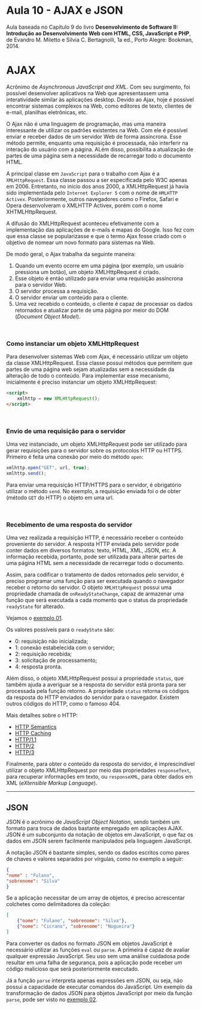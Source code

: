 # **Aula 10 - AJAX e JSON**

Aula baseada no Capítulo 9 do livro **Desenvolvimento de Software II: Introdução ao Desenvolvimento Web com HTML, CSS, JavaScript e PHP**, de Evandro M. Miletto e Silvia C. Bertagnolli, 1a ed., Porto Alegre: Bookman, 2014.

# **AJAX**

Acrônimo de *Asynchronous JavaScript and XML*. Com seu surgimento, foi possível desenvolver aplicativos na Web que apresentassem uma interatividade similar às aplicações desktop. Devido ao Ajax, hoje é possível encontrar sistemas complexos na Web, como editores de texto, clientes de e-mail, planilhas eletrônicas, etc.

O Ajax não é uma linguagem de programação, mas uma maneira interessante de utilizar os padrões existentes na Web. Com ele é possível enviar e receber dados de um servidor Web de forma assíncrona. Esse método permite, enquanto uma requisição é processada, não interferir na interação do usuário com a página. ALém disso, possibilita a atualização de partes de uma página sem a necessidade de recarregar todo o documento HTML.

A principal classe em `JavaScript` para o trabalho com Ajax é a `XMLHttpRequest`. Essa classe passou a ser especificada pelo W3C apenas em 2006. Entretanto, no início dos anos 2000, a XMLHttpRequest já havia sido implementada pelo `Internet Explorer 5` com o nome de `HMLHTTP Activex`. Posteriormente, outros navegadores como o Firefox, Safari e Opera desenvolveram o XMLHTTP Activex, porém com o nome XHTMLHttpRequest.

A difusão do XMLHttpRequest aconteceu efetivamente com a implementação das aplicações de e-mails e mapas do Google. Isso fez com que essa classe se popularizasse e que o termo Ajax fosse criado com o objetivo de nomear um novo formato para sistemas na Web.

De modo geral, o Ajax trabalha da seguinte maneira:

1. Quando um evento ocorre em uma página (por exemplo, um usuário pressiona um botão), um objeto XMLHttpRequest é criado.
2. Esse objeto é então utilizado para enviar uma requisição assíncrona para o servidor Web.
3. O servidor processa a requisição.
4. O servidor enviar um conteúdo para o cliente.
5. Uma vez recebido o conteúdo, o cliente é capaz de processar os dados retornados e atualizar parte de uma página por meior do DOM (*Document Object Model*).

<br>

### **Como instanciar um objeto XMLHttpRequest**

Para desenvolver sistemas Web com Ajax, é necessário utilizar um objeto da classe XMLHttpRequest. Essa classe possui métodos que permitem que partes de uma página web sejam atualizadas sem a necessidade da alteração de todo o conteúdo. Para implementar esse mecanismo, inicialmente é preciso instanciar um objeto XMLHttpRequest:

```html
<script>
    xmlhttp = new XMLHttpRequest();
</script>
```

<br>

### **Envio de uma requisição para o servidor**

Uma vez instanciado, um objeto XMLHttpRequest pode ser utilizado para gerar requisições para o servidor sobre os protocolos HTTP ou HTTPS. Primeiro é feita uma conexão por meio do método `open`:

```js
xmlhttp.open("GET", url, true);
xmlhttp.send();
```

Para enviar uma requisição HTTP/HTTPS para o servidor, é obrigatório utilizar o método `send`. No exemplo, a requisição enviada foi o de obter (método `GET` do HTTP) o objeto em uma url.

<br>

### **Recebimento de uma resposta do servidor**

Uma vez realizada a requisição HTTP, é necessário receber o conteúdo proveniente do servidor. A resposta HTTP enviada pelo servidor pode conter dados em diversos formatos: texto, HTML, XML, JSON, etc. A informação recebida, portanto, pode ser utilizada para alterar partes de uma página HTML sem a necessidade de recarregar todo o documento.

Assim, para codificar o tratamento de dados retornados pelo servidor, é preciso programar uma função para ser executada quando o navegador receber o retorno do servidor. O objeto `XMLHttpRequest` possui uma propriedade chamada de `onReadyStateChange`, capaz de armazenar uma função que será executada a cada momento que o status da propriedade `readyState` for alterado.

Vejamos o [exemplo 01](ajax_exemplo01.html).

Os valores possíveis para o `readyState` são:

* 0: requisição não inicializada;
* 1: conexão estabelecida com o servidor;
* 2: requisição recebida;
* 3: solicitação de processamento;
* 4: resposta pronta.

Além disso, o objeto XMLHttpRequest possui a propriedade `status`, que também ajuda a averiguar se a resposta do servidor está pronta para ser processada pela função retorno. A propriedade `status` retorna os códigos da resposta do HTTP enviados do servidor para o navegador. Existem outros códigos do HTTP, como o famoso 404.

Mais detalhes sobre o HTTP:

* [HTTP Semantics](https://httpwg.org/specs/rfc9110.html)
* [HTTP Caching](https://httpwg.org/specs/rfc9111.html)
* [HTTP/1.1](https://httpwg.org/specs/rfc9112.html)
* [HTTP/2](https://httpwg.org/specs/rfc9113.html)
* [HTTP/3](https://httpwg.org/specs/rfc9114.html)

Finalmente, para obter o conteúdo da resposta do servidor, é imprescindível utilizar o objeto XMLHttpRequest por meio das propriedades `responseText`, para recuperar informações em texto, ou `responseXML`, para obter dados em XML (*eXtensible Markup Language*).

---

## **JSON**

JSON é o acrônimo de *JavaScript Object Notation*, sendo também um formato para troca de dados bastante empregado em aplicações AJAX. JSON é um subconjunto da notação de objetos em JavaScript, o que faz os dados em JSON serem facilmente manipulados pela linguagem JavaScript.

A notação JSON é bastante simples, sendo os dados escritos como pares de chaves e valores separados por vírgulas, como no exemplo a seguir:

```json
{
"nome" : "Fulano",
"sobrenome": "Silva"
}
```

Se a aplicação necessitar de um array de objetos, é preciso acrescentar colchetes como delimitadores da coleção:

```json
[
    {"nome": "Fulano", "sobrenome": "Silva"},
    {"nome": "Cicrano", "sobrenome": "Nogueira"}
]
```

Para converter os dados no formato JSON em objetos JavaScript é necessário utilizar as funções `eval` ou `parse`. A primeira é capaz de avaliar qualquer expressão JavaScript. Seu uso sem uma análise cuidadosa pode resultar em uma falha de segurança, pois a aplicação pode receber um código malicioso que será posteriormente executado.

Já a função `parse` interpreta apenas expressões em JSON, ou seja, não possui a capacidade de executar comandos do JavaScript. Um exemplo da transformação de dados JSON para objetos JavaScript por meio da função `parse`, pode ser visto no [exemplo 02](json_exemplo01.html).